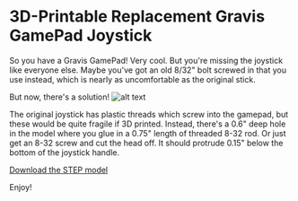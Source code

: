 # 3D-Printable Replacement Gravis GamePad Joystick

So you have a Gravis GamePad! Very cool. But you're missing the joystick
like everyone else. Maybe you've got an old 8/32" bolt screwed in that you
use instead, which is nearly as uncomfortable as the original stick.

But now, there's a solution!
![alt text](https://github.com/schlae/gamepad-joystick/raw/master/GravisJoystick.png "3D-printable Gravis GamePad Joystick photo")

The original joystick has plastic threads which screw into the gamepad, but
these would be quite fragile if 3D printed. Instead, there's a 0.6" deep hole
in the model where you glue in a 0.75" length of threaded 8-32 rod. Or just
get an 8-32 screw and cut the head off. It should protrude 0.15" below the
bottom of the joystick handle.

[Download the STEP model](https://github.com/schlae/gamepad-joystick/blob/master/joystick.STEP)

Enjoy!

